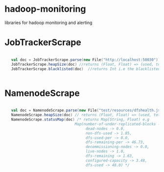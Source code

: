 hadoop-monitoring
=================

libraries for hadoop monitoring and alerting


JobTrackerScrape
=================

```scala

   val doc = JobTrackerScrape.parse(new File("http://localhost:50030"))
   JobTrackerScrape.heapSize(doc) //returns (Float, Float) => (used, total)
   JobTrackerScrape.blacklisted(doc)  //returns Int i.e the blacklisted nodes
  
```

NamenodeScrape
================

```scala

   val doc = NamenodeScrape.parse(new File("test/resources/dfshealth.jsp"))
   NamenodeScrape.heapSize(doc) // returns (Float, Float) => (used, total)
   NamenodeScrape.statusMap(doc) /* returns Map[String, Float) e.g 
   								Map(number-of-under-replicated-blocks -> 0.0, 
   								     dead-nodes -> 0.0, 
   								     non-dfs-used -> 1.85, 
   								     dfs-used-per -> 0.0, 
   								     dfs-remaining-per -> 46.73, 
   								     decommissioning-nodes -> 0.0, 
   								     live-nodes -> 1.0, 
   								     dfs-remaining -> 1.63, 
   								     configured-capacity -> 3.48, 
   								     dfs-used -> 48.0) */

```  